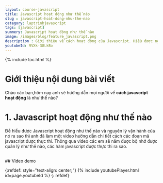 ```yaml
---
layout: course-javascript
title: Javascript hoạt động như thế nào
slug : javascript-hoat-dong-nhu-the-nao
category: laptrinhjavascript
tags: [javascript]
summery: Javascript hoạt động như thế nào    
image: /images/blog/feature_javascript.png
description : Giới thiệu về cách hoạt động của Javascript. Hiểu được nguyên lý và các vận hành trong một chương trình Javascript
youtubeId: 9VXk-38LkBo
---
```


{% include toc.html %}

# **Giới thiệu nội dung bài viết**

Chào các bạn,hôm nay anh sẽ hướng dẫn mọi người về <b>cách javascript hoạt động</b> là như thế nào? 

# **1. Javascript hoạt động như thế nào**

Để hiểu được Javascript hoạt động như thế nào và nguyên lý vận hành của nó ra sao thì anh đã làm một video hướng dẫn chi tiết cách các đoạn mã javascript được thực thi. Thông qua video các em sẽ nắm được bộ nhớ được quản lý như thế nào, các hàm javascript được thực thi ra sao. 

<br>
## Video demo  

{:refdef: style="text-align: center;"}
{% include youtubePlayer.html id=page.youtubeId %}
{: refdef}








